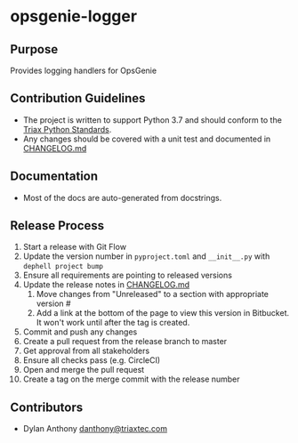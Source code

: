 # opsgenie-logger

## Purpose
Provides logging handlers for OpsGenie

## Contribution Guidelines
 - The project is written to support Python 3.7 and should conform to the [Triax Python Standards](https://triaxtec.atlassian.net/wiki/spaces/EN/pages/499482627/Python+Guidelines).
 - Any changes should be covered with a unit test and documented in [CHANGELOG.md]

## Documentation
- Most of the docs are auto-generated from docstrings.

## Release Process
1. Start a release with Git Flow
1. Update the version number in `pyproject.toml` and `__init__.py` with `dephell project bump`
1. Ensure all requirements are pointing to released versions
1. Update the release notes in [CHANGELOG.md]
    1. Move changes from "Unreleased" to a section with appropriate version #
    1. Add a link at the bottom of the page to view this version in Bitbucket.  It won't work until after the tag is created.
1. Commit and push any changes
1. Create a pull request from the release branch to master
1. Get approval from all stakeholders
1. Ensure all checks pass (e.g. CircleCI)
1. Open and merge the pull request
1. Create a tag on the merge commit with the release number

## Contributors 
 - Dylan Anthony <danthony@triaxtec.com>


[CHANGELOG.md]: docs/CHANGELOG.md
